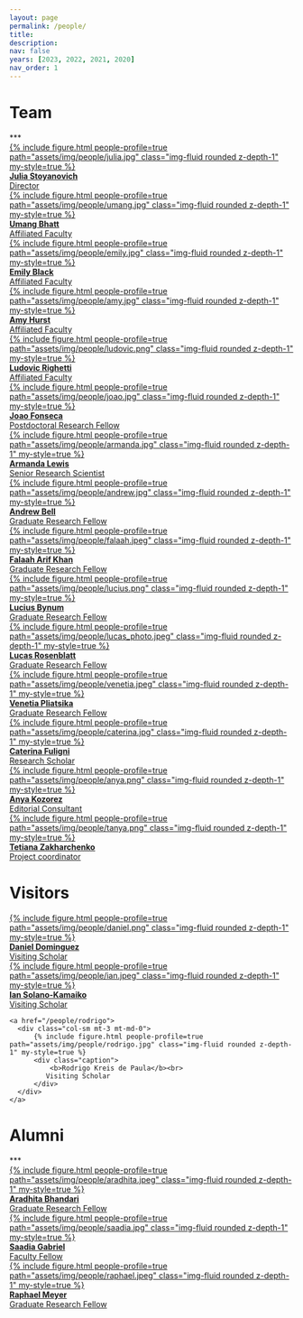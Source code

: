 ```yaml
---
layout: page
permalink: /people/
title:
description: 
nav: false
years: [2023, 2022, 2021, 2020]
nav_order: 1
---
```


<!-- Note about our lab culture, etc. -->

<h1 class="category" id="team">Team</h1> 
***

<div class="row mt-3">
    <a href="/people/julia">
      <div class="col-sm mt-3 mt-md-0">
          {% include figure.html people-profile=true path="assets/img/people/julia.jpg" class="img-fluid rounded z-depth-1" my-style=true %}
          <div class="caption">
              <b>Julia Stoyanovich</b><br>
              Director
          </div>
      </div>
   </a>
    <a href="/people/umang">
    <div class="col-sm mt-3 mt-md-0">
          {% include figure.html people-profile=true path="assets/img/people/umang.jpg" class="img-fluid rounded z-depth-1" my-style=true %}
          <div class="caption">
              <b>Umang Bhatt</b><br>
              Affiliated Faculty
          </div>
    </div>
    </a>
    <a href="/people/emily">
    <div class="col-sm mt-3 mt-md-0">
          {% include figure.html people-profile=true path="assets/img/people/emily.jpg" class="img-fluid rounded z-depth-1" my-style=true %}
          <div class="caption">
              <b>Emily Black</b><br>
              Affiliated Faculty
          </div>
    </div>
  </a>
</div>

<div class="row mt-3">
    <a href="https://amyhurst.com/">
     <div class="col-sm mt-3 mt-md-0">
     {% include figure.html people-profile=true path="assets/img/people/amy.jpg" class="img-fluid rounded z-depth-1" my-style=true %}
     <div class="caption">
              <b>Amy Hurst</b><br>
              Affiliated Faculty
          </div>
     </div>
  </a>
  <a href="/people/ludovic">
    <div class="col-sm mt-3 mt-md-0">
          {% include figure.html people-profile=true path="assets/img/people/ludovic.png" class="img-fluid rounded z-depth-1" my-style=true %}
          <div class="caption">
              <b>Ludovic Righetti</b><br>
              Affiliated Faculty
          </div>
    </div>
  </a>
  <a href="/people/joao">
      <div class="col-sm mt-3 mt-md-0">
          {% include figure.html people-profile=true path="assets/img/people/joao.jpg" class="img-fluid rounded z-depth-1" my-style=true %}
          <div class="caption">
              <b>Joao Fonseca</b><br>
              Postdoctoral Research Fellow
          </div>
      </div>
    </a>
</div>
  
<div class="row mt-3">
    <a href="/people/armanda">
    <div class="col-sm mt-3 mt-md-0">
          {% include figure.html people-profile=true path="assets/img/people/armanda.jpg" class="img-fluid rounded z-depth-1" my-style=true %}
          <div class="caption">
              <b>Armanda Lewis</b><br>
              Senior Research Scientist
          </div>
    </div>
  </a>
    <a href="/people/andrew">
      <div class="col-sm mt-3 mt-md-0">
          {% include figure.html people-profile=true path="assets/img/people/andrew.jpg" class="img-fluid rounded z-depth-1" my-style=true %}
          <div class="caption">
              <b>Andrew Bell</b><br>
              Graduate Research Fellow 
          </div>
      </div>
    </a>
    <a href="/people/falaah">
      <div class="col-sm mt-3 mt-md-0">
          {% include figure.html people-profile=true path="assets/img/people/falaah.jpeg" class="img-fluid rounded z-depth-1" my-style=true %}
          <div class="caption">
              <b>Falaah Arif Khan</b><br>
              Graduate Research Fellow
          </div>
      </div>
    </a>
</div>

<div class="row mt-3">
    <a href="/people/lucius">
      <div class="col-sm mt-3 mt-md-0">
          {% include figure.html people-profile=true path="assets/img/people/lucius.png" class="img-fluid rounded z-depth-1" my-style=true %}
          <div class="caption">
              <b>Lucius Bynum</b><br>
              Graduate Research Fellow
          </div>
      </div>
    </a>
    <a href="/people/lucas">
      <div class="col-sm mt-3 mt-md-0">
          {% include figure.html people-profile=true path="assets/img/people/lucas_photo.jpeg" class="img-fluid rounded z-depth-1" my-style=true %}
          <div class="caption">
              <b>Lucas Rosenblatt</b><br>
	      Graduate Research	Fellow
          </div>
      </div>
    </a>
    <a href="/people/venetia">
      <div class="col-sm mt-3 mt-md-0">
          {% include figure.html people-profile=true path="assets/img/people/venetia.jpeg" class="img-fluid rounded z-depth-1" my-style=true %}
          <div class="caption">
              <b>Venetia Pliatsika</b><br>
              Graduate Research	Fellow
          </div>
      </div>
    </a>
</div>

<div class="row mt-3">
    <a href="/people/caterina">
      <div class="col-sm mt-3 mt-md-0">
          {% include figure.html people-profile=true path="assets/img/people/caterina.jpg" class="img-fluid rounded z-depth-1" my-style=true %}
          <div class="caption">
              <b>Caterina Fuligni</b><br>
              Research Scholar
          </div>
      </div>
    </a>
    <a href="/people/anya">
      <div class="col-sm mt-3 mt-md-0">
          {% include figure.html people-profile=true path="assets/img/people/anya.png" class="img-fluid rounded z-depth-1" my-style=true %}
          <div class="caption">
              <b>Anya Kozorez</b><br>
	      Editorial Consultant
          </div>
      </div>
    </a>
    <a href="/people/tanya">
      <div class="col-sm mt-3 mt-md-0">
          {% include figure.html people-profile=true path="assets/img/people/tanya.png" class="img-fluid rounded z-depth-1" my-style=true %}
          <div class="caption">
              <b>Tetiana Zakharchenko</b><br>
              Project coordinator
          </div>
      </div>
    </a>
</div>


<h1 class="category" id="visitors">Visitors</h1>

<div class="row mt-3">

<a href="https://www.daniel-dominguez.com/">
      <div class="col-sm mt-3 mt-md-0">
          {% include figure.html people-profile=true path="assets/img/people/daniel.png" class="img-fluid rounded z-depth-1" my-style=true %}
          <div class="caption">
              <b>Daniel Dominguez</b><br>
              Visiting Scholar
          </div>
      </div>
    </a>

   <a href="/people/ian">
      <div class="col-sm mt-3 mt-md-0">
          {% include figure.html people-profile=true path="assets/img/people/ian.jpeg" class="img-fluid rounded z-depth-1" my-style=true %}
          <div class="caption">
              <b>Ian Solano-Kamaiko</b><br>
             Visiting Scholar
          </div>
      </div>
    </a>
    
    <a href="/people/rodrigo">
      <div class="col-sm mt-3 mt-md-0">
          {% include figure.html people-profile=true path="assets/img/people/rodrigo.jpg" class="img-fluid rounded z-depth-1" my-style=true %}
          <div class="caption">
              <b>Rodrigo Kreis de Paula</b><br>
             Visiting Scholar
          </div>
      </div>
    </a>
</div>

<h1 class="category" id="alumni">Alumni</h1> 
***
<div class="row mt-3">
    <a href="/people/aradhita">
      <div class="col-sm mt-3 mt-md-0">
          {% include figure.html people-profile=true path="assets/img/people/aradhita.jpeg" class="img-fluid rounded z-depth-1" my-style=true %}
          <div class="caption">
              <b>Aradhita Bhandari</b><br>
              Graduate Research Fellow 
          </div>
      </div>
    </a>
    <a href="/people/saadia">
      <div class="col-sm mt-3 mt-md-0">
          {% include figure.html people-profile=true path="assets/img/people/saadia.jpg" class="img-fluid rounded z-depth-1" my-style=true %}
          <div class="caption">
              <b>Saadia Gabriel</b><br>
              Faculty Fellow
          </div>
      </div>
   </a>
   <a href="/people/raphael">
      <div class="col-sm mt-3 mt-md-0">
          {% include figure.html people-profile=true path="assets/img/people/raphael.jpeg" class="img-fluid rounded z-depth-1" my-style=true %}
          <div class="caption">
              <b>Raphael Meyer</b><br>
              Graduate Research Fellow
          </div>
      </div>
    </a>
</div>

<!-- <h1 class="category" id="alumni">Alumni</h1> -->

<!-- plase add everyone under Alumni at https://airesponsibly.net/, plus Chloe Zheng, Mona Sloane, Joy Rankin, Janina Zakrezewski, Meghana Shanbhogue -->
